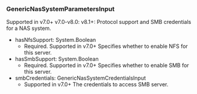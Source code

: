 ### GenericNasSystemParametersInput
Supported in v7.0+
  v7.0-v8.0: 
  v8.1+: Protocol support and SMB credentials for a NAS system.

- hasNfsSupport: System.Boolean
  - Required. Supported in v7.0+
      Specifies whether to enable NFS for this server.
- hasSmbSupport: System.Boolean
  - Required. Supported in v7.0+
      Specifies whether to enable SMB for this server.
- smbCredentials: GenericNasSystemCredentialsInput
  - Supported in v7.0+
      The credentials to access SMB server.
